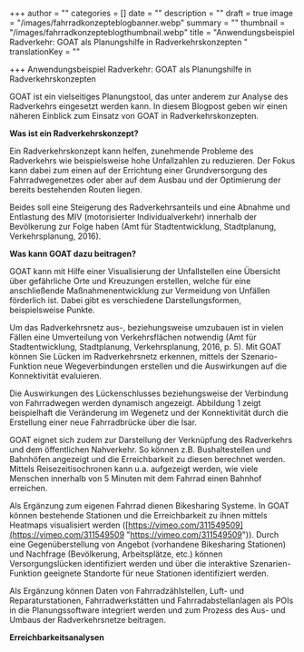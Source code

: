 +++
author = ""
categories = []
date = ""
description = ""
draft = true
image = "/images/fahrradkonzepteblogbanner.webp"
summary = ""
thumbnail = "/images/fahrradkonzepteblogthumbnail.webp"
title = "Anwendungsbeispiel Radverkehr: GOAT als Planungshilfe in Radverkehrskonzepten "
translationKey = ""

+++
Anwendungsbeispiel Radverkehr: GOAT als Planungshilfe in Radverkehrskonzepten

GOAT ist ein vielseitiges Planungstool, das unter anderem zur Analyse des Radverkehrs eingesetzt werden kann. In diesem Blogpost geben wir einen näheren Einblick zum Einsatz von GOAT in Radverkehrskonzepten.

**Was ist ein Radverkehrskonzept?**

Ein Radverkehrskonzept kann helfen, zunehmende Probleme des Radverkehrs wie beispielsweise hohe Unfallzahlen zu reduzieren. Der Fokus kann dabei zum einen auf der Errichtung einer Grundversorgung des Fahrradwegenetzes oder aber auf dem Ausbau und der Optimierung der bereits bestehenden Routen liegen.

Beides soll eine Steigerung des Radverkehrsanteils und eine Abnahme und Entlastung des MIV (motorisierter Individualverkehr) innerhalb der Bevölkerung zur Folge haben (Amt für Stadtentwicklung, Stadtplanung, Verkehrsplanung, 2016).

**Was kann GOAT dazu beitragen?**

GOAT kann mit Hilfe einer Visualisierung der Unfallstellen eine Übersicht über gefährliche Orte und Kreuzungen erstellen, welche für eine anschließende Maßnahmenentwicklung zur Vermeidung von Unfällen förderlich ist. Dabei gibt es verschiedene Darstellungsformen, beispielsweise Punkte.

Um das Radverkehrsnetz aus-, beziehungsweise umzubauen ist in vielen Fällen eine Umverteilung von Verkehrsflächen notwendig (Amt für Stadtentwicklung, Stadtplanung, Verkehrsplanung, 2016, p. 5). Mit GOAT können Sie Lücken im Radverkehrsnetz erkennen, mittels der Szenario-Funktion neue Wegeverbindungen erstellen und die Auswirkungen auf die Konnektivität evaluieren. 

Die Auswirkungen des Lückenschlusses beziehungsweise der Verbindung von Fahrradwegen werden dynamisch angezeigt. Abbildung 1 zeigt beispielhaft die Veränderung im Wegenetz und der Konnektivität durch die Erstellung einer neue Fahrradbrücke über die Isar.

GOAT eignet sich zudem zur Darstellung der Verknüpfung des Radverkehrs und dem öffentlichen Nahverkehr. So können z.B. Bushaltestellen und Bahnhöfen angezeigt und die Erreichbarkeit zu diesen berechnet werden. Mittels Reisezeitisochronen kann u.a. aufgezeigt werden, wie viele Menschen innerhalb von 5 Minuten mit dem Fahrrad einen Bahnhof erreichen.

Als Ergänzung zum eigenen Fahrrad dienen Bikesharing Systeme. In GOAT können bestehende Stationen und die Erreichbarkeit zu ihnen mittels Heatmaps visualisiert werden ([https://vimeo.com/311549509](https://vimeo.com/311549509 "https://vimeo.com/311549509")). Durch eine Gegenüberstellung von Angebot (vorhandene Bikesharing Stationen) und Nachfrage (Bevölkerung, Arbeitsplätze, etc.) können Versorgungslücken identifiziert werden und über die interaktive Szenarien-Funktion geeignete Standorte für neue Stationen identifiziert werden.

Als Ergänzung können Daten von Fahrradzählstellen, Luft- und Reparaturstationen, Fahrradwerkstätten und Fahrradabstellanlagen als POIs in die Planungssoftware integriert werden und zum Prozess des Aus- und Umbaus der Radverkehrsnetze beitragen.

**Erreichbarkeitsanalysen**